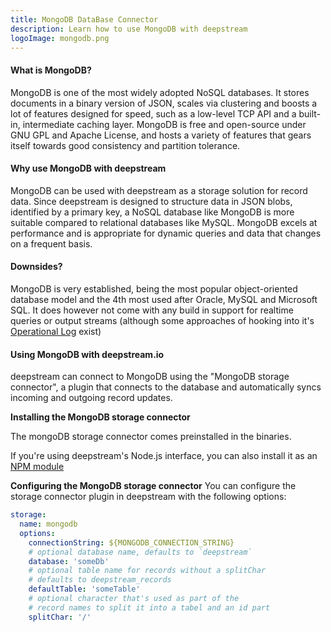 ```yaml
---
title: MongoDB DataBase Connector
description: Learn how to use MongoDB with deepstream
logoImage: mongodb.png
---
```


#### What is MongoDB?
MongoDB is one of the most widely adopted NoSQL databases. It stores documents in a binary version of JSON, scales via clustering and boosts a lot of features designed for speed, such as a low-level TCP API and a built-in, intermediate caching layer.
 MongoDB is free and open-source under GNU GPL and Apache License, and hosts a variety of features that gears itself towards good consistency and partition tolerance.

#### Why use MongoDB with deepstream
MongoDB can be used with deepstream as a storage solution for record data. Since deepstream is designed to structure data in JSON blobs, identified by a primary key, a NoSQL database like MongoDB is more suitable compared to relational databases like MySQL. MongoDB excels at performance and is appropriate for dynamic queries and data that changes on a frequent basis.

#### Downsides?
MongoDB is very established, being the most popular object-oriented database model and the 4th most used after Oracle, MySQL and Microsoft SQL. It does however not come with any build in support for realtime queries or output streams (although some approaches of hooking into it's [Operational Log](https://docs.mongodb.com/manual/core/replica-set-oplog/) exist)

#### Using MongoDB with deepstream.io
deepstream can connect to MongoDB using the "MongoDB storage connector", a plugin that connects to the database and automatically syncs incoming and outgoing record updates.

**Installing the MongoDB storage connector**

The mongoDB storage connector comes preinstalled in the binaries.

If you're using deepstream's Node.js interface, you can also install it as an [NPM module](https://www.npmjs.com/package/deepstream.io-storage-mongodb)

**Configuring the MongoDB storage connector**
You can configure the storage connector plugin in deepstream with the following options:

```yaml
storage:
  name: mongodb
  options:
    connectionString: ${MONGODB_CONNECTION_STRING}
    # optional database name, defaults to `deepstream`
    database: 'someDb'
    # optional table name for records without a splitChar
    # defaults to deepstream_records
    defaultTable: 'someTable'
    # optional character that's used as part of the
    # record names to split it into a tabel and an id part
    splitChar: '/'
```

